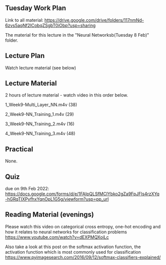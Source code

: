 Tuesday Work Plan
----------------

Link to all material: https://drive.google.com/drive/folders/117nmNd-6zvs5aqNf2ICobqZSgbT0iObp?usp=sharing

The material for this lecture in the "Neural Networksb(Tuesday 8 Feb)" folder.

Lecture Plan
------------

Watch lecture material (see below)


Lecture Material
----------------
2 hours of lecture material - watch video in this order below.

1_Week9-Multi_Layer_NN.m4v (38)

2_Week9-NN_Training_1.m4v (29)

3_Week9-NN_Training_2.m4v (16)

4_Week9-NN_Training_3.m4v (48)

Practical
---------

None.

Quiz
----

due on 9th Feb 2022: https://docs.google.com/forms/d/e/1FAIpQLSfMClYbko2gZa9FpJFls4rzXYq-hGRqTIXPyfhxYqnOpL1G5g/viewform?usp=pp_url

Reading Material (evenings)
-----------------

Please watch this video on categorical cross entropy, one-hot encoding and how it relates to neural networks for classification problems https://www.youtube.com/watch?v=dEXPMQXoiLc

Also take a look at this post on the softmax activation function, the activation function which is most commonly used for classification https://www.pyimagesearch.com/2016/09/12/softmax-classifiers-explained/

